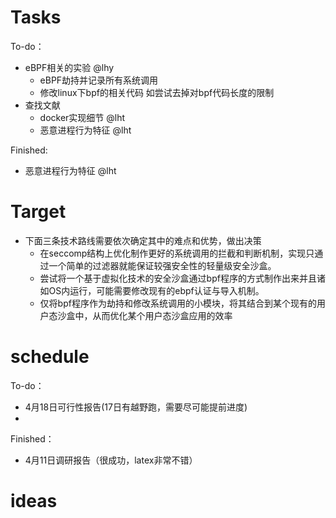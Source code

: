 # Tasks

To-do：
- eBPF相关的实验 @lhy
  - eBPF劫持并记录所有系统调用
  - 修改linux下bpf的相关代码 如尝试去掉对bpf代码长度的限制
- 查找文献
  - docker实现细节 @lht
  - 恶意进程行为特征 @lht



Finished:
  - 恶意进程行为特征 @lht


# Target

- 下面三条技术路线需要依次确定其中的难点和优势，做出决策
  - 在seccomp结构上优化制作更好的系统调用的拦截和判断机制，实现只通过一个简单的过滤器就能保证较强安全性的轻量级安全沙盒。
  - 尝试将一个基于虚拟化技术的安全沙盒通过bpf程序的方式制作出来并且诸如OS内运行，可能需要修改现有的ebpf认证与导入机制。
  - 仅将bpf程序作为劫持和修改系统调用的小模块，将其结合到某个现有的用户态沙盒中，从而优化某个用户态沙盒应用的效率





# schedule
To-do：
- 4月18日可行性报告(17日有越野跑，需要尽可能提前进度)
- 

Finished：
- 4月11日调研报告（很成功，latex非常不错）

# ideas